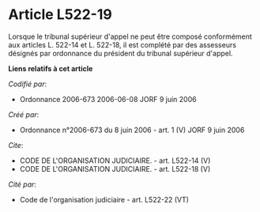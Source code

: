 # Article L522-19

Lorsque le tribunal supérieur d'appel ne peut être composé conformément aux articles L. 522-14 et L. 522-18, il est complété
par des assesseurs désignés par ordonnance du président du tribunal supérieur d'appel.

**Liens relatifs à cet article**

_Codifié par_:

  - Ordonnance 2006-673 2006-06-08 JORF 9 juin 2006

_Créé par_:

  - Ordonnance n°2006-673 du 8 juin 2006 - art. 1 (V) JORF 9 juin 2006

_Cite_:

  - CODE DE L'ORGANISATION JUDICIAIRE. - art. L522-14 (V)
  - CODE DE L'ORGANISATION JUDICIAIRE. - art. L522-18 (V)

_Cité par_:

  - Code de l'organisation judiciaire - art. L522-22 (VT)
